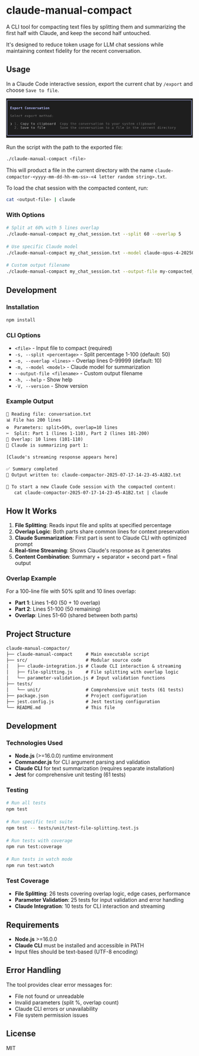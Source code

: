 # claude-manual-compact

A CLI tool for compacting text files by splitting them and summarizing the first half with Claude, and keep the second half untouched. 

It's designed to reduce token usage for LLM chat sessions while maintaining context fidelity for the recent conversation.

## Usage

In a Claude Code interactive session, export the current chat by `/export` and choose `Save to file`.

![export-ui.png](doc/export-ui.png)

Run the script with the path to the exported file:
```bash
./claude-manual-compact <file>
```

This will product a file in the current directory with the name `claude-compactor-<yyyy-mm-dd-hh-mm-ss>-<4 letter random string>.txt`.

To load the chat session with the compacted content, run:

```bash
cat <output-file> | claude
```


### With Options

```bash
# Split at 60% with 5 lines overlap
./claude-manual-compact my_chat_session.txt --split 60 --overlap 5

# Use specific Claude model
./claude-manual-compact my_chat_session.txt --model claude-opus-4-20250514

# Custom output filename
./claude-manual-compact my_chat_session.txt --output-file my-compacted_chat_session.txt
```

## Development

### Installation

```bash
npm install
```

### CLI Options

- `<file>` - Input file to compact (required)
- `-s, --split <percentage>` - Split percentage 1-100 (default: 50)
- `-o, --overlap <lines>` - Overlap lines 0-99999 (default: 10)
- `-m, --model <model>` - Claude model for summarization
- `--output-file <filename>` - Custom output filename
- `-h, --help` - Show help
- `-V, --version` - Show version

### Example Output

```
📁 Reading file: conversation.txt
📊 File has 200 lines
⚙️  Parameters: split=50%, overlap=10 lines
✂️  Split: Part 1 (lines 1-110), Part 2 (lines 101-200)
🔄 Overlap: 10 lines (101-110)
🤖 Claude is summarizing part 1:

[Claude's streaming response appears here]

✅ Summary completed
💾 Output written to: claude-compactor-2025-07-17-14-23-45-A1B2.txt

🚀 To start a new Claude Code session with the compacted content:
   cat claude-compactor-2025-07-17-14-23-45-A1B2.txt | claude
```

## How It Works

1. **File Splitting**: Reads input file and splits at specified percentage
2. **Overlap Logic**: Both parts share common lines for context preservation
3. **Claude Summarization**: First part is sent to Claude CLI with optimized prompt
4. **Real-time Streaming**: Shows Claude's response as it generates
5. **Content Combination**: Summary + separator + second part = final output

### Overlap Example

For a 100-line file with 50% split and 10 lines overlap:
- **Part 1**: Lines 1-60 (50 + 10 overlap)
- **Part 2**: Lines 51-100 (50 remaining)  
- **Overlap**: Lines 51-60 (shared between both parts)

## Project Structure

```
claude-manual-compactor/
├── claude-manual-compact     # Main executable script
├── src/                      # Modular source code
│   ├── claude-integration.js # Claude CLI interaction & streaming
│   ├── file-splitting.js     # File splitting with overlap logic  
│   └── parameter-validation.js # Input validation functions
├── tests/
│   └── unit/                 # Comprehensive unit tests (61 tests)
├── package.json              # Project configuration
├── jest.config.js            # Jest testing configuration
└── README.md                 # This file
```

## Development

### Technologies Used
- **Node.js** (>=16.0.0) runtime environment
- **Commander.js** for CLI argument parsing and validation
- **Claude CLI** for text summarization (requires separate installation)
- **Jest** for comprehensive unit testing (61 tests)

### Testing

```bash
# Run all tests
npm test

# Run specific test suite
npm test -- tests/unit/test-file-splitting.test.js

# Run tests with coverage
npm run test:coverage

# Run tests in watch mode  
npm run test:watch
```

### Test Coverage
- **File Splitting**: 26 tests covering overlap logic, edge cases, performance
- **Parameter Validation**: 25 tests for input validation and error handling
- **Claude Integration**: 10 tests for CLI interaction and streaming

## Requirements

- **Node.js** >=16.0.0
- **Claude CLI** must be installed and accessible in PATH
- Input files should be text-based (UTF-8 encoding)

## Error Handling

The tool provides clear error messages for:
- File not found or unreadable
- Invalid parameters (split %, overlap count)
- Claude CLI errors or unavailability
- File system permission issues

## License

MIT